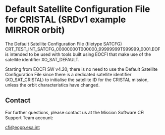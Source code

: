 # Default Satellite Configuration File for CRISTAL (SRDv1 example MIRROR orbit)
The Default Satellite Configuration File (filetype SATCFG)
CRT_TEST_INT_SATCFG_00000000T000000_99999999T999999_0001.EOF
is intended to be used with tools built using EOCFI that make use of
the satellite identifier XO_SAT_DEFAULT.

Starting from EOCFI SW v4.20, there is no need to use the Default Satellite Configuration File
since there is a dedicated satellite identifier (XO_SAT_CRISTAL) to initialise the satellite ID for the CRISTAL mission, 
unless the orbit characteristics have changed.

## Contact
For further questions, please contact us at the Mission Software CFI Support Team account:

cfi@eopp.esa.int
